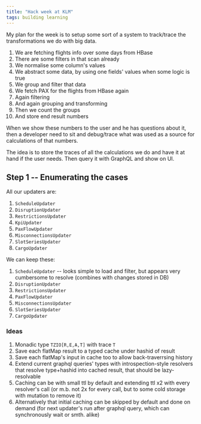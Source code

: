 ```yaml
---
title: "Hack week at KLM"
tags: building learning
---
```


My plan for the week is to setup some sort of a system to track/trace
the transformations we do with big data.

1. We are fetching flights info over some days from HBase
2. There are some filters in that scan already
3. We normalise some column's values
4. We abstract some data, by using one fields' values when some
   logic is true
5. We group and filter that data
6. We fetch PAX for the flights from HBase again
7. Again filtering
8. And again grouping and transforming
9. Then we count the groups
10. And store end result numbers

When we show these numbers to the user and he has questions about it,
then a developer need to sit and debug/trace what was used as a source
for calculations of that numbers.

The idea is to store the traces of all the calculations we do and
have it at hand if the user needs. Then query it with GraphQL and show
on UI.

## Step 1 -- Enumerating the cases

All our updaters are:

1. `ScheduleUpdater`
2. `DisruptionUpdater`
3. `RestrictionsUpdater`
4. `KpiUpdater`
5. `PaxFlowUpdater`
6. `MisconnectionsUpdater`
7. `SlotSeriesUpdater`
8. `CargoUpdater`

We can keep these:

1. `ScheduleUpdater` -- looks simple to load and filter, but appears very cumbersome to resolve (combines with changes stored in DB)
2. `DisruptionUpdater`
3. `RestrictionsUpdater`
4. `PaxFlowUpdater`
5. `MisconnectionsUpdater`
6. `SlotSeriesUpdater`
7. `CargoUpdater`

### Ideas

1. Monadic type `TZIO[R,E,A,T]` with trace `T`
2. Save each flatMap result to a typed cache under hashid of result
3. Save each flatMap's input in cache too to allow back-traverrsing history
4. Extend current graphql queries' types with introspection-style resolvers that resolve type+hashid into cached result,
   that should be lazy-resolvable
5. Caching can be with small ttl by default and extending ttl x2 with every resolver's call (or m.b. not 2x for every call, but to some cold storage with mutation to remove it)
6. Alternatively that initial caching can be skipped by default and done on demand (for next updater's run after graphql query, which can synchronously wait or smth. alike)
